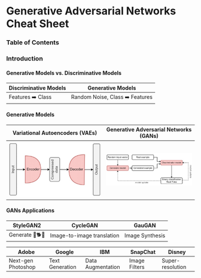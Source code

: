 # Generative Adversarial Networks Cheat Sheet

### Table of Contents

### Introduction

#### Generative Models vs. Discriminative Models

| Discriminative Models        | Generative Models                          |
| ---------------------------- | ------------------------------------------ |
| Features :arrow_right: Class | Random Noise, Class :arrow_right: Features |

#### Generative Models 

| Variational Autoencoders (VAEs) | Generative Adversarial Networks (GANs) |
| ------------------------------- | -------------------------------------- |
| ![1](img/VAEs.jpeg)             | ![2](img/GANs.jpeg)                    |

#### GANs Applications

| StyleGAN2                 | CycleGAN                   | GauGAN          |
| ------------------------- | -------------------------- | --------------- |
| Generate :man::dog2::cat: | Image-to-image translation | Image Synthesis |

| Adobe              | Google          | IBM               | SnapChat      | Disney           |
| ------------------ | --------------- | ----------------- | ------------- | ---------------- |
| Next-gen Photoshop | Text Generation | Data Augmentation | Image Filters | Super-resolution |







